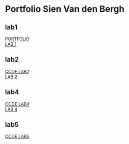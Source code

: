 # Portfolio Sien Van den Bergh

## lab1
[PORTFOLIO](https://github.com/Sienvdb/DEV5-myportfolio)</br>
[LAB 1](https://github.com/Sienvdb/dev5-lab1)

## lab2
[CODE LAB2](https://github.com/Sienvdb/DEV5-myportfolio/tree/main/labo2)</br>
[LAB 2](https://codesandbox.io/s/lab2-sienvandenbergh-pvtrwb)

## lab4
[CODE LAB4](https://github.com/Sienvdb/DEV5-myportfolio)</br>
[LAB 4](https://lab4-hlpfzpsyc-sienvdb.vercel.app/)

## lab5
[CODE LAB5](https://github.com/Sienvdb/DEV5-myportfolio/tree/main/lab5) </br>  
